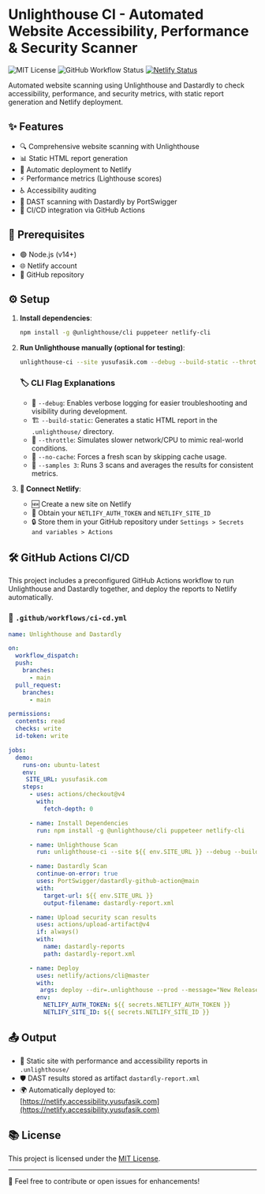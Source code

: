 # Unlighthouse CI - Automated Website Accessibility, Performance & Security Scanner

![MIT License](https://img.shields.io/badge/license-MIT-blue.svg)
![GitHub Workflow Status](https://img.shields.io/github/actions/workflow/status/bugnificent/unlighthouse-ci/ci.yml)
[![Netlify Status](https://api.netlify.com/api/v1/badges/e8580d81-450f-431a-adf1-9eef8a8c904b/deploy-status)](https://app.netlify.com/sites/bugnificent/deploys)

Automated website scanning using Unlighthouse and Dastardly to check accessibility, performance, and security metrics, with static report generation and Netlify deployment.

## ✨ Features

- 🔍 Comprehensive website scanning with Unlighthouse
- 📊 Static HTML report generation
- 🚀 Automatic deployment to Netlify
- ⚡ Performance metrics (Lighthouse scores)
- ♿ Accessibility auditing
- 🔐 DAST scanning with Dastardly by PortSwigger
- 🔄 CI/CD integration via GitHub Actions

## 🔧 Prerequisites

- 🟢 Node.js (v14+)
- 🌐 Netlify account
- 📁 GitHub repository

## ⚙️ Setup

1. **Install dependencies**:
   ```bash
   npm install -g @unlighthouse/cli puppeteer netlify-cli
   ```

2. **Run Unlighthouse manually (optional for testing)**:
   ```bash
   unlighthouse-ci --site yusufasik.com --debug --build-static --throttle --no-cache --samples 3
   ```

   ### 🏷️ CLI Flag Explanations
   - 🐞 `--debug`: Enables verbose logging for easier troubleshooting and visibility during development.
   - 🏗️ `--build-static`: Generates a static HTML report in the `.unlighthouse/` directory.
   - 🐢 `--throttle`: Simulates slower network/CPU to mimic real-world conditions.
   - 🧹 `--no-cache`: Forces a fresh scan by skipping cache usage.
   - 🔁 `--samples 3`: Runs 3 scans and averages the results for consistent metrics.

3. **🔌 Connect Netlify**:
   - 🆕 Create a new site on Netlify
   - 🔐 Obtain your `NETLIFY_AUTH_TOKEN` and `NETLIFY_SITE_ID`
   - 🔒 Store them in your GitHub repository under `Settings > Secrets and variables > Actions`

## 🛠️ GitHub Actions CI/CD

This project includes a preconfigured GitHub Actions workflow to run Unlighthouse and Dastardly together, and deploy the reports to Netlify automatically.

### 📂 `.github/workflows/ci-cd.yml`
```yaml
name: Unlighthouse and Dastardly

on:
  workflow_dispatch:
  push:
    branches:
      - main
  pull_request:
    branches:
      - main

permissions:
  contents: read
  checks: write
  id-token: write

jobs:
  demo:
    runs-on: ubuntu-latest
    env:
     SITE_URL: yusufasik.com
    steps:
      - uses: actions/checkout@v4
        with:
          fetch-depth: 0

      - name: Install Dependencies
        run: npm install -g @unlighthouse/cli puppeteer netlify-cli

      - name: Unlighthouse Scan
        run: unlighthouse-ci --site ${{ env.SITE_URL }} --debug --build-static --throttle --no-cache --samples 3

      - name: Dastardly Scan
        continue-on-error: true
        uses: PortSwigger/dastardly-github-action@main
        with:
          target-url: ${{ env.SITE_URL }}
          output-filename: dastardly-report.xml

      - name: Upload security scan results
        uses: actions/upload-artifact@v4
        if: always()
        with:
          name: dastardly-reports
          path: dastardly-report.xml

      - name: Deploy
        uses: netlify/actions/cli@master
        with:
         args: deploy --dir=.unlighthouse --prod --message="New Release Deploy from GitHub Actions"
        env:
          NETLIFY_AUTH_TOKEN: ${{ secrets.NETLIFY_AUTH_TOKEN }}
          NETLIFY_SITE_ID: ${{ secrets.NETLIFY_SITE_ID }}
```

## 📤 Output

- 🧾 Static site with performance and accessibility reports in `.unlighthouse/`
- 🛡️ DAST results stored as artifact `dastardly-report.xml`
- 🌍 Automatically deployed to: [https://netlify.accessibility.yusufasik.com](https://netlify.accessibility.yusufasik.com)

## 📚 License

This project is licensed under the [MIT License](LICENSE).

---

🤝 Feel free to contribute or open issues for enhancements!


